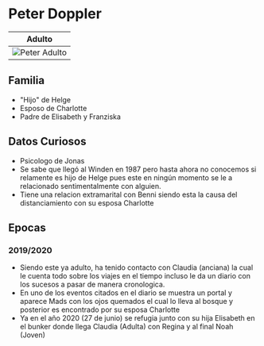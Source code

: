 # Peter Doppler

| Adulto
| ---
| <img src="https://vignette.wikia.nocookie.net/dark-netflix/images/5/57/Dark_1x01_-_Peter_Doppler.jpg/revision/latest/scale-to-width-down/350?cb=20171207002215" alt="Peter Adulto">

## Familia

* "Hijo" de Helge
* Esposo de Charlotte
* Padre de Elisabeth y Franziska

## Datos Curiosos

* Psicologo de Jonas
* Se sabe que llegó al Winden en 1987 pero hasta ahora no conocemos si relamente es hijo de Helge pues este en ningún momento se le a relacionado sentimentalmente con alguien.
* Tiene una relacion extramarital con Benni siendo esta la causa del distanciamiento con su esposa Charlotte

## Epocas

### 2019/2020

* Siendo este ya adulto, ha tenido contacto con Claudia (anciana) la cual le cuenta todo sobre los viajes en el tiempo incluso le da un diario con los sucesos a pasar de manera cronologica.
* En uno de los eventos citados en el diario se muestra un portal y aparece Mads con los ojos quemados el cual lo lleva al bosque y posterior es encontrado por su esposa Charlotte 
* Ya en el año 2020 (27 de junio) se refugia junto con su hija Elisabeth en el bunker donde llega Claudia (Adulta) con Regina y al final Noah (Joven)